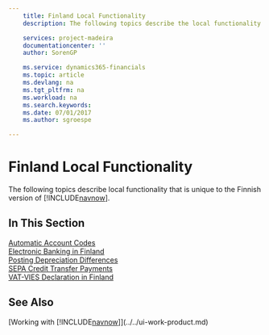 ```yaml
---
    title: Finland Local Functionality
    description: The following topics describe the local functionality in the Finnish version of [!INCLUDE[navnow](../../includes/navnow_md.md)].

    services: project-madeira 
    documentationcenter: ''
    author: SorenGP

    ms.service: dynamics365-financials
    ms.topic: article
    ms.devlang: na
    ms.tgt_pltfrm: na
    ms.workload: na
    ms.search.keywords:
    ms.date: 07/01/2017
    ms.author: sgroespe

---
```

# Finland Local Functionality
The following topics describe local functionality that is unique to the Finnish version of [!INCLUDE[navnow](../../includes/navnow_md.md)].  

## In This Section  
 [Automatic Account Codes](automatic-account-codes.md)  
  [Electronic Banking in Finland](electronic-banking-in-finland.md)  
  [Posting Depreciation Differences](posting-depreciation-differences.md)  
  [SEPA Credit Transfer Payments](sepa-credit-transfer-payments.md)  
  [VAT-VIES Declaration in Finland](vat-vies-declaration-in-finland.md)

## See Also
[Working with [!INCLUDE[navnow](../../includes/navnow_md.md)]](../../ui-work-product.md)     

